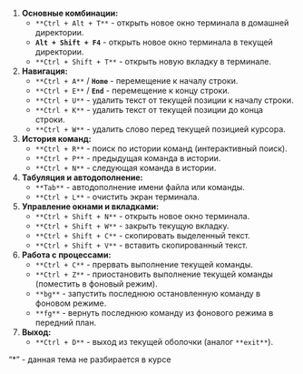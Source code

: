 1. **Основные комбинации:**
    - `**Ctrl + Alt + T**` - открыть новое окно терминала в домашней директории.
    - **`Alt + Shift + F4`** - открыть новое окно терминала в текущей директории.
    - `**Ctrl + Shift + T**` - открыть новую вкладку в терминале.
2. **Навигация:**
    - `**Ctrl + A**` / **`Home`** - перемещение к началу строки.
    - `**Ctrl + E**` / **`End`** - перемещение к концу строки.
    - `**Ctrl + U**` - удалить текст от текущей позиции к началу строки.
    - `**Ctrl + K**` - удалить текст от текущей позиции до конца строки.
    - `**Ctrl + W**` - удалить слово перед текущей позицией курсора.
3. **История команд:**
    - `**Ctrl + R**` - поиск по истории команд (интерактивный поиск).
    - `**Ctrl + P**` - предыдущая команда в истории.
    - `**Ctrl + N**` - следующая команда в истории.
4. **Табуляция и автодополнение:**
    - `**Tab**` - автодополнение имени файла или команды.
    - `**Ctrl + L**` - очистить экран терминала.
5. **Управление окнами и вкладками:**
    - `**Ctrl + Shift + N**` - открыть новое окно терминала.
    - `**Ctrl + Shift + W**` - закрыть текущую вкладку.
    - `**Ctrl + Shift + C**` - скопировать выделенный текст.
    - `**Ctrl + Shift + V**` - вставить скопированный текст.
6. **Работа с процессами:**
    - `**Ctrl + C**` - прервать выполнение текущей команды.
    - `**Ctrl + Z**` - приостановить выполнение текущей команды (поместить в фоновый режим).
    - `**bg**` - запустить последнюю остановленную команду в фоновом режиме.
    - `**fg**` - вернуть последнюю команду из фонового режима в передний план.
7. **Выход:**
    - `**Ctrl + D**` - выход из текущей оболочки (аналог `**exit**`).

  

“*” - данная тема не разбирается в курсе
<div class="page-break" style="page-break-before: always;"></div>
